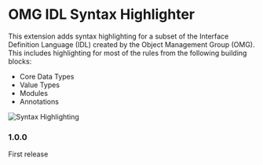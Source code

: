 # OMG IDL Syntax Highlighter

This extension adds syntax highlighting for a subset of the Interface Definition Language (IDL) created by the Object Management Group (OMG). This includes highlighting for most of the rules from the following building blocks:

* Core Data Types
* Value Types
* Modules
* Annotations

![Syntax Highlighting](https://github.com/rticommunity/vscode-omg-idl/images/hello_world_idl.png)


### 1.0.0
First release

